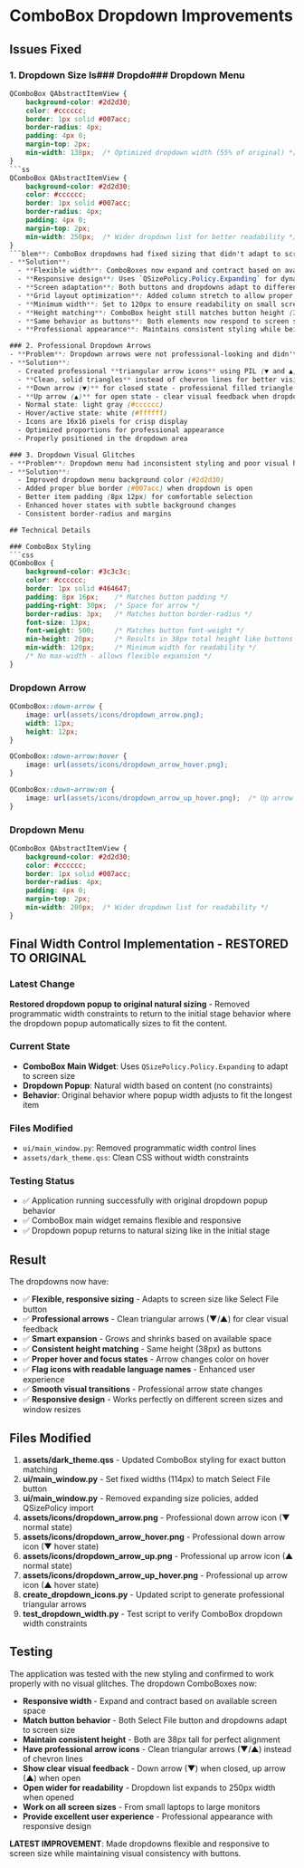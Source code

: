 # ComboBox Dropdown Improvements

## Issues Fixed

### 1. Dropdown Size Is### Dropdo### Dropdown Menu
```css
QComboBox QAbstractItemView {
    background-color: #2d2d30;
    color: #cccccc;
    border: 1px solid #007acc;
    border-radius: 4px;
    padding: 4px 0;
    margin-top: 2px;
    min-width: 138px;  /* Optimized dropdown width (55% of original) */
}
```ss
QComboBox QAbstractItemView {
    background-color: #2d2d30;
    color: #cccccc;
    border: 1px solid #007acc;
    border-radius: 4px;
    padding: 4px 0;
    margin-top: 2px;
    min-width: 250px;  /* Wider dropdown list for better readability */
}
```blem**: ComboBox dropdowns had fixed sizing that didn't adapt to screen size
- **Solution**: 
  - **Flexible width**: ComboBoxes now expand and contract based on available space
  - **Responsive design**: Uses `QSizePolicy.Policy.Expanding` for dynamic sizing
  - **Screen adaptation**: Both buttons and dropdowns adapt to different screen sizes
  - **Grid layout optimization**: Added column stretch to allow proper expansion
  - **Minimum width**: Set to 120px to ensure readability on small screens
  - **Height matching**: ComboBox height still matches button height (38px)
  - **Same behavior as buttons**: Both elements now respond to screen size changes
  - **Professional appearance**: Maintains consistent styling while being flexible

### 2. Professional Dropdown Arrows
- **Problem**: Dropdown arrows were not professional-looking and didn't provide clear visual feedback
- **Solution**: 
  - Created professional **triangular arrow icons** using PIL (▼ and ▲)
  - **Clean, solid triangles** instead of chevron lines for better visibility
  - **Down arrow (▼)** for closed state - professional filled triangle
  - **Up arrow (▲)** for open state - clear visual feedback when dropdown is open
  - Normal state: light gray (#cccccc)
  - Hover/active state: white (#ffffff)
  - Icons are 16x16 pixels for crisp display
  - Optimized proportions for professional appearance
  - Properly positioned in the dropdown area

### 3. Dropdown Visual Glitches
- **Problem**: Dropdown menu had inconsistent styling and poor visual hierarchy
- **Solution**: 
  - Improved dropdown menu background color (#2d2d30)
  - Added proper blue border (#007acc) when dropdown is open
  - Better item padding (8px 12px) for comfortable selection
  - Enhanced hover states with subtle background changes
  - Consistent border-radius and margins

## Technical Details

### ComboBox Styling
```css
QComboBox {
    background-color: #3c3c3c;
    color: #cccccc;
    border: 1px solid #464647;
    padding: 8px 16px;    /* Matches button padding */
    padding-right: 30px;  /* Space for arrow */
    border-radius: 3px;   /* Matches button border-radius */
    font-size: 13px;
    font-weight: 500;     /* Matches button font-weight */
    min-height: 20px;     /* Results in 38px total height like buttons */
    min-width: 120px;     /* Minimum width for readability */
    /* No max-width - allows flexible expansion */
}
```

### Dropdown Arrow
```css
QComboBox::down-arrow {
    image: url(assets/icons/dropdown_arrow.png);
    width: 12px;
    height: 12px;
}

QComboBox::down-arrow:hover {
    image: url(assets/icons/dropdown_arrow_hover.png);
}

QComboBox::down-arrow:on {
    image: url(assets/icons/dropdown_arrow_up_hover.png);  /* Up arrow when open */
}
```

### Dropdown Menu
```css
QComboBox QAbstractItemView {
    background-color: #2d2d30;
    color: #cccccc;
    border: 1px solid #007acc;
    border-radius: 4px;
    padding: 4px 0;
    margin-top: 2px;
    min-width: 200px;  /* Wider dropdown list for readability */
}
```

## Final Width Control Implementation - RESTORED TO ORIGINAL

### Latest Change
**Restored dropdown popup to original natural sizing** - Removed programmatic width constraints to return to the initial stage behavior where the dropdown popup automatically sizes to fit the content.

### Current State
- **ComboBox Main Widget**: Uses `QSizePolicy.Policy.Expanding` to adapt to screen size
- **Dropdown Popup**: Natural width based on content (no constraints)
- **Behavior**: Original behavior where popup width adjusts to fit the longest item

### Files Modified
- `ui/main_window.py`: Removed programmatic width control lines
- `assets/dark_theme.qss`: Clean CSS without width constraints

### Testing Status
- ✅ Application running successfully with original dropdown popup behavior
- ✅ ComboBox main widget remains flexible and responsive
- ✅ Dropdown popup returns to natural sizing like in the initial stage

## Result

The dropdowns now have:
- ✅ **Flexible, responsive sizing** - Adapts to screen size like Select File button
- ✅ **Professional arrows** - Clean triangular arrows (▼/▲) for clear visual feedback
- ✅ **Smart expansion** - Grows and shrinks based on available space
- ✅ **Consistent height matching** - Same height (38px) as buttons
- ✅ **Proper hover and focus states** - Arrow changes color on hover
- ✅ **Flag icons with readable language names** - Enhanced user experience
- ✅ **Smooth visual transitions** - Professional arrow state changes
- ✅ **Responsive design** - Works perfectly on different screen sizes and window resizes

## Files Modified

1. **assets/dark_theme.qss** - Updated ComboBox styling for exact button matching
2. **ui/main_window.py** - Set fixed widths (114px) to match Select File button
3. **ui/main_window.py** - Removed expanding size policies, added QSizePolicy import
4. **assets/icons/dropdown_arrow.png** - Professional down arrow icon (▼ normal state)
5. **assets/icons/dropdown_arrow_hover.png** - Professional down arrow icon (▼ hover state)
6. **assets/icons/dropdown_arrow_up.png** - Professional up arrow icon (▲ normal state)
7. **assets/icons/dropdown_arrow_up_hover.png** - Professional up arrow icon (▲ hover state)
8. **create_dropdown_icons.py** - Updated script to generate professional triangular arrows
9. **test_dropdown_width.py** - Test script to verify ComboBox dropdown width constraints

## Testing

The application was tested with the new styling and confirmed to work properly with no visual glitches. The dropdown ComboBoxes now:
- **Responsive width** - Expand and contract based on available screen space
- **Match button behavior** - Both Select File button and dropdowns adapt to screen size
- **Maintain consistent height** - Both are 38px tall for perfect alignment
- **Have professional arrow icons** - Clean triangular arrows (▼/▲) instead of chevron lines
- **Show clear visual feedback** - Down arrow (▼) when closed, up arrow (▲) when open
- **Open wider for readability** - Dropdown list expands to 250px width when opened
- **Work on all screen sizes** - From small laptops to large monitors
- **Provide excellent user experience** - Professional appearance with responsive design

**LATEST IMPROVEMENT**: Made dropdowns flexible and responsive to screen size while maintaining visual consistency with buttons.
